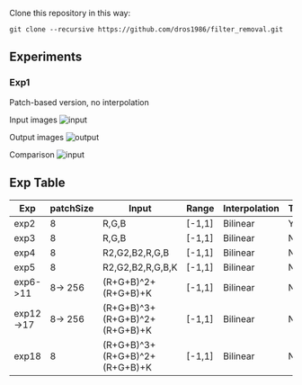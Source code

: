 Clone this repository in this way:

```git
git clone --recursive https://github.com/dros1986/filter_removal.git
```

## Experiments
### Exp1
Patch-based version, no interpolation

Input images
![input](https://github.com/dros1986/filter_removal/blob/master/images/input.png)

Output images
![output](https://github.com/dros1986/filter_removal/blob/master/images/output.png)

Comparison
![input](https://github.com/dros1986/filter_removal/blob/master/images/comparison.gif)

## Exp Table
| Exp       | patchSize | Input | Range | Interpolation | TanH |
| --------- | --------- | ----- | ----- | ------------- | ---- |
| exp2      | 8       | R,G,B                         | [-1,1] | Bilinear | Y |
| exp3      | 8       | R,G,B                         | [-1,1] | Bilinear | N |
| exp4      | 8       | R2,G2,B2,R,G,B                | [-1,1] | Bilinear | N |
| exp5      | 8       | R2,G2,B2,R,G,B,K              | [-1,1] | Bilinear | N |
| exp6->11  | 8-> 256 | (R+G+B)^2+(R+G+B)+K           | [-1,1] | Bilinear | N |
| exp12->17 | 8-> 256 | (R+G+B)^3+(R+G+B)^2+(R+G+B)+K | [-1,1] | Bilinear | N |
| exp18     | 8       | (R+G+B)^3+(R+G+B)^2+(R+G+B)+K | [-1,1] | Bilinear | N |
